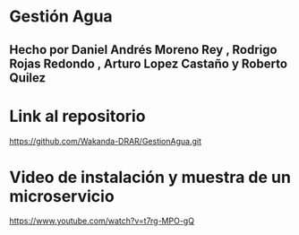 # Gestión Agua

## Hecho por Daniel Andrés Moreno Rey , Rodrigo Rojas Redondo , Arturo Lopez Castaño y Roberto Quilez

# Link al repositorio

https://github.com/Wakanda-DRAR/GestionAgua.git

# Video de instalación y muestra de un microservicio

https://www.youtube.com/watch?v=t7rg-MPO-gQ

